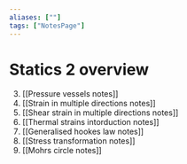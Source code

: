 ```yaml
---
aliases: [""]
tags: ["NotesPage"]
---
```


# Statics 2 overview


3) [[Pressure vessels notes]]
4) [[Strain in multiple directions notes]]
5) [[Shear strain in multiple directions notes]]
6) [[Thermal strains intorduction notes]]
7) [[Generalised hookes law notes]]
8) [[Stress transformation notes]]
9) [[Mohrs circle notes]]